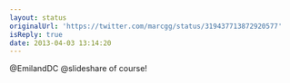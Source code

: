 ```yaml
---
layout: status
originalUrl: 'https://twitter.com/marcgg/status/319437713872920577'
isReply: true
date: 2013-04-03 13:14:20
---
```


@EmilandDC @slideshare of course!
